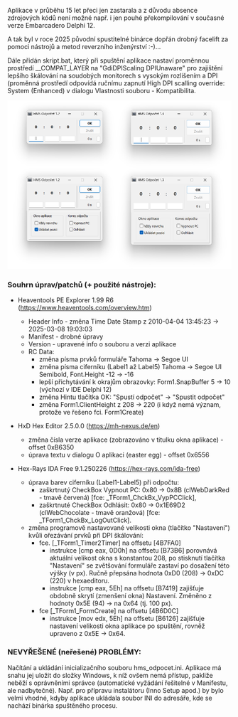 Aplikace v průběhu 15 let přeci jen zastarala a z důvodu absence zdrojových kódů není možné
např. i jen pouhé překompilování v současné verze Embarcadero Delphi 12.

A tak byl v roce 2025 původní spustitelné binárce dopřán drobný facelift za pomoci nástrojů
a metod reverzního inženýrství :-)...

Dále přidán skript.bat, který při spuštění aplikace nastaví proměnnou prostředí
__COMPAT_LAYER na "GdiDPIScaling DPIUnaware" pro zajištění lepšího škálování na soudobých
monitorech s vysokým rozlišením a DPI (proměnná prostředí odpovídá ručnímu zapnutí High DPI
scalling override: System (Enhanced) v dialogu Vlastnosti souboru - Kompatibilita.

![Porovnání verzí](v1-2_vs_v1-3.png)

### Souhrn úprav/patchů (+ použité nástroje):

- Heaventools PE Explorer 1.99 R6
  (https://www.heaventools.com/overview.htm)

  - Header Info - změna Time Date Stamp z 2010-04-04 13:45:23 -> 2025-03-08 19:03:03
  - Manifest - drobné úpravy
  - Version - upravené info o souboru a verzi aplikace
  - RC Data:
    - změna písma prvků formuláře Tahoma -> Segoe UI
    - změna písma ciferníku (Label1 až Label5) Tahoma -> Segoe UI Semibold, Font.Height -12 -> -16
    - lepší přichytávání k okrajům obrazovky: Form1.SnapBuffer 5 -> 10 (výchozí v IDE Delphi 12)
    - změna Hintu tlačítka OK: "Spustí odpočet" -> "Spustit odpočet"
    - změna Form1.ClientHeight z 208 -> 220 (i když nemá význam, protože ve řešeno fci. Form1Create)

- HxD Hex Editor 2.5.0.0
  (https://mh-nexus.de/en)

  - změna čísla verze aplikace (zobrazováno v titulku okna aplikace) - offset 0xB6350
  - úprava textu v dialogu O aplikaci (easter egg) - offset 0x6556

- Hex-Rays IDA Free 9.1.250226
  (https://hex-rays.com/ida-free)

  - úprava barev ciferníku (Label1-Label5) při odpočtu:
    - zaškrtnutý CheckBox Vypnout PC: 0x80 -> 0x8B (clWebDarkRed - tmavě červená)
      [fce: _TForm1_ChckBx_VypPCClick],
    - zaškrtnuté CheckBox Odhlásit:   0x80 -> 0x1E69D2 (clWebChocolate - tmavě oranžová)
      [fce: _TForm1_ChckBx_LogOutClick].
  - změna programově nastavované velikosti okna (tlačítko "Nastavení") kvůli ořezávání prvků při DPI škálování:
    - fce. [_TForm1_Timer2Timer] na offsetu [4B7FA0]
       - instrukce [cmp   eax, 0D0h] na offsetu [B73B6] porovnává aktuální velikost okna s konstantou 208,
         po stisknutí tlačítka "Nastavení" se zvětšování formuláře zastaví po dosažení této výšky (v px).
         Ručně přepsána hodnota 0xD0 (208) -> 0xDC (220) v hexaeditoru.
       - instrukce [cmp   eax, 5Eh] na offsetu [B7419] zajišťuje obdobně skrytí (zmenšení okna) Nastavení.
         Změněno z hodnoty 0x5E (94) -> na 0x64 (tj. 100 px).
    - fce [_TForm1_FormCreate] na offsetu [4B6D0C]
      - instrukce [mov   edx, 5Eh] na offsetu [B6126] zajišťuje nastavení velikosti okna aplikace po spuštění,
        rovněž upraveno z 0x5E -> 0x64.

### NEVYŘEŠENÉ (neřešené) PROBLÉMY:

Načítání a ukládání inicializačního souboru hms_odpocet.ini. Aplikace má snahu jej uložit do složky Windows,
k níž ovšem nemá přístup, pakliže neběží s oprávněními správce (automatické vyžádání řešitelné v Manifestu,
ale nadbytečné). Např. pro přípravu instalátoru (Inno Setup apod.) by bylo velmi vhodné,
kdyby aplikace ukládala soubor INI do adresáře, kde se nachází binárka spuštěného procesu.
